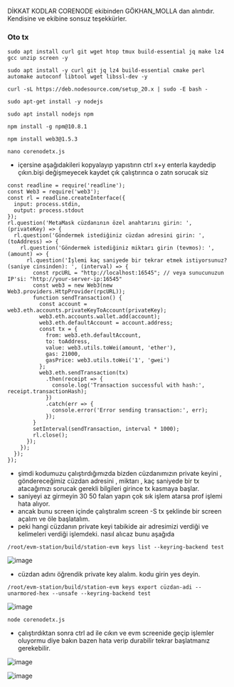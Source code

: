 DİKKAT KODLAR CORENODE ekibinden GÖKHAN_MOLLA dan alıntıdır. Kendisine ve ekibine sonsuz teşekkürler.

### Oto tx

```
sudo apt install curl git wget htop tmux build-essential jq make lz4 gcc unzip screen -y
```

```
sudo apt install -y curl git jq lz4 build-essential cmake perl automake autoconf libtool wget libssl-dev -y
```

```
curl -sL https://deb.nodesource.com/setup_20.x | sudo -E bash -
```

```
sudo apt-get install -y nodejs
```

```
sudo apt install nodejs npm 
```

```
npm install -g npm@10.8.1
```

```
npm install web3@1.5.3
```

```
nano corenodetx.js
```

- içersine aşağıdakileri kopyalayıp yapıstırın ctrl x+y enterla kaydedip çıkın.bişi değişmeyecek kaydet çık çalıştırınca o zatn sorucak siz

```
const readline = require('readline');
const Web3 = require('web3');
const rl = readline.createInterface({
  input: process.stdin,
  output: process.stdout
});
rl.question('MetaMask cüzdanının özel anahtarını girin: ', (privateKey) => {
  rl.question('Göndermek istediğiniz cüzdan adresini girin: ', (toAddress) => {
    rl.question('Göndermek istediğiniz miktarı girin (tevmos): ', (amount) => {
      rl.question('İşlemi kaç saniyede bir tekrar etmek istiyorsunuz? (saniye cinsinden): ', (interval) => {
        const rpcURL = "http://localhost:16545"; // veya sunucunuzun IP'si: "http://your-server-ip:16545"
        const web3 = new Web3(new Web3.providers.HttpProvider(rpcURL));
        function sendTransaction() {
          const account = web3.eth.accounts.privateKeyToAccount(privateKey);
          web3.eth.accounts.wallet.add(account);
          web3.eth.defaultAccount = account.address;
          const tx = {
            from: web3.eth.defaultAccount,
            to: toAddress,
            value: web3.utils.toWei(amount, 'ether'),
            gas: 21000,
            gasPrice: web3.utils.toWei('1', 'gwei')
          };
          web3.eth.sendTransaction(tx)
            .then(receipt => {
              console.log('Transaction successful with hash:', receipt.transactionHash);
            })
            .catch(err => {
              console.error('Error sending transaction:', err);
            });
        }
        setInterval(sendTransaction, interval * 1000);
        rl.close();
      });
    });
  });
});
```

- şimdi kodumuzu çalıştırdığımızda bizden cüzdanımızın private keyini , göndereceğimiz cüzdan adresini , miktarı , kaç saniyede bir tx atacağımızı sorucak gerekli bilgileri girince tx kasmaya başlar.
- saniyeyi az girmeyin 30 50 falan yapın çok sık işlem atarsa prof işlemi hata alıyor.
- ancak bunu screen içinde çalıştıralım screen -S tx şeklinde bir screen açalım ve öle başlatalım.
- peki hangi cüzdanın private keyi tabikide air adresimizi verdiği ve kelimeleri verdiği işlemdeki. nasıl alıcaz bunu aşağıda

```
/root/evm-station/build/station-evm keys list --keyring-backend test
```

![image](https://github.com/Core-Node-Team/Testnet-TR/assets/91562185/644bfc80-3ee0-438b-854a-4c35547f4232)


- cüzdan adını öğrendik private key alalım. kodu girin yes deyin.

```
/root/evm-station/build/station-evm keys export cüzdan-adi --unarmored-hex --unsafe --keyring-backend test
```

![image](https://github.com/Core-Node-Team/Testnet-TR/assets/91562185/b2ae81d2-3f0a-4466-bd8a-04ad382b1cf4)

```
node corenodetx.js
```

- çalıştırdıktan sonra ctrl ad ile cıkın ve evm screenide geçip işlemler oluyormu diye bakın bazen hata verip durabilir tekrar başlatmanız gerekebilir.

![image](https://github.com/Core-Node-Team/Testnet-TR/assets/91562185/dcd4e501-4900-4ca2-8582-f9db7760d5c6)

![image](https://github.com/Core-Node-Team/Testnet-TR/assets/91562185/00dd867d-a224-4858-8ae0-1798b36553fe)
